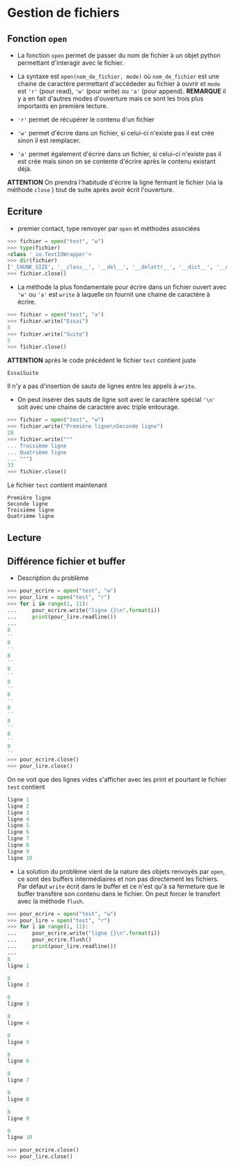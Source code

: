 # Gestion de fichiers

## Fonction `open`

- La fonction `open` permet de passer du nom de fichier à un objet python permettant d'interagir avec le fichier.

- La syntaxe est `open(nom_de_fichier, mode)`  où `nom_de_fichier`  est une chaine de caractère permettant d'accédeder au fichier à ouvrir et `mode` est `'r'` (pour read), `'w'` (pour write) ou `'a'` (pour append).
**REMARQUE** il y a en fait d'autres modes d'ouverture mais ce sont les trois plus importants en première lecture.

- `'r'` permet de récupérer le contenu d'un fichier

- `'w'` permet d'écrire dans un fichier, si celui-ci n'existe pas il est crée sinon il est remplacer.
- `'a'` permet également d'écrire dans un fichier, si celui-ci n'existe pas il est crée mais sinon on se contente d'écrire après le contenu existant déjà.

**ATTENTION** On prendra l'habitude d'écrire la ligne fermant le fichier (via la méthode `close` ) tout de suite après avoir écrit l'ouverture.

## Ecriture

- premier contact, type renvoyer par `open` et méthodes associées
```python
>>> fichier = open("test", "w")
>>> type(fichier)
<class '_io.TextIOWrapper'>
>>> dir(fichier)
['_CHUNK_SIZE', '__class__', '__del__', '__delattr__', '__dict__', '__dir__', '__doc__', '__enter__', '__eq__', '__exit__', '__format__', '__ge__', '__getattribute__', '__getstate__', '__gt__', '__hash__', '__init__', '__init_subclass__', '__iter__', '__le__', '__lt__', '__ne__', '__new__', '__next__', '__reduce__', '__reduce_ex__', '__repr__', '__setattr__', '__sizeof__', '__str__', '__subclasshook__', '_checkClosed', '_checkReadable', '_checkSeekable', '_checkWritable', '_finalizing', 'buffer', 'close', 'closed', 'detach', 'encoding', 'errors', 'fileno', 'flush', 'isatty', 'line_buffering', 'mode', 'name', 'newlines', 'read', 'readable', 'readline', 'readlines', 'reconfigure', 'seek', 'seekable', 'tell', 'truncate', 'writable', 'write', 'write_through', 'writelines']
>>> fichier.close()
```
- La méthode la plus fondamentale pour écrire dans un fichier ouvert avec `'w'` ou `'a'` est `write` à laquelle on fournit une chaine de caractère à écrire.
```python
>>> fichier = open("test", "a")
>>> fichier.write("Essai")
5
>>> fichier.write("Suite")
5
>>> fichier.close()
```
**ATTENTION** après le code précédent le fichier `test` contient juste
```
EssaiSuite
```
Il n'y a pas d'insertion de sauts de lignes entre les appels à `write`.

- On peut insérer des sauts de ligne soit avec le caractère spécial `'\n'` soit avec une chaine de caractère avec triple entourage.
```python
>>> fichier = open("test", "w")
>>> fichier.write("Première ligne\nSeconde ligne")
28
>>> fichier.write("""
... Troisième ligne
... Quatrième ligne
... """)
33
>>> fichier.close()
```
Le fichier `test` contient maintenant

```
Première ligne
Seconde ligne
Troisième ligne
Quatrième ligne

```

## Lecture

## Différence fichier et buffer

- Description du problème
```python
>>> pour_ecrire = open("test", "w")
>>> pour_lire = open("test", "r")
>>> for i in range(1, 11):
...     pour_ecrire.write("ligne {}\n".format(i))
...     print(pour_lire.readline())
...
8
''
8
''
8
''
8
''
8
''
8
''
8
''
8
''
8
''
9
''
>>> pour_ecrire.close()
>>> pour_lire.close()
```
On ne voit que des lignes vides s'afficher avec les print et pourtant le fichier `test` contient

```python
ligne 1
ligne 2
ligne 3
ligne 4
ligne 5
ligne 6
ligne 7
ligne 8
ligne 9
ligne 10
```

- La solution du problème vient de la nature des objets renvoyés par `open`, ce sont des buffers intermédiaires et non pas directement les fichiers. Par défaut `write` écrit dans le buffer et ce n'est qu'à sa fermeture que le buffer transfère son contenu dans le fichier. On peut forcer le transfert avec la méthode `flush`.
```python
>>> pour_ecrire = open("test", "w")
>>> pour_lire = open("test", "r")
>>> for i in range(1, 11):
...     pour_ecrire.write("ligne {}\n".format(i))
...     pour_ecrire.flush()
...     print(pour_lire.readline())
...
8
ligne 1

8
ligne 2

8
ligne 3

8
ligne 4

8
ligne 5

8
ligne 6

8
ligne 7

8
ligne 8

8
ligne 9

9
ligne 10

>>> pour_ecrire.close()
>>> pour_lire.close()
```
